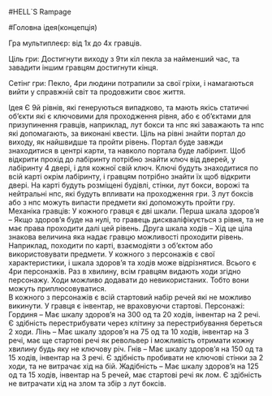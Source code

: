 #HELL`S Rampage

#Головна ідея(концепція)

Гра мультиплеєр: від 1х до 4х гравців. 

Ціль гри: Достигнути виходу з 9ти кіл пекла за найменший час, та завадити іншим гравцям достигнути кінця.

Сетінг гри: Пекло, 4ри людини потрапили за свої гріхи, і намагаються вийти у справжній світ та продовжити своє життя. 


Ідея
Є 9й рівнів, які генеруються випадково, та мають якісь статичні об’єкти які є ключовими для проходження рівня, або є об’єктами для призупинення гравців, наприклад, лут бокси та нпс які заважають та нпс які допомагають, за виконані квести. Ціль на рівні знайти портал до виходу, як найшвидше та пройти рівень. Портал буде завжди знаходитися в центрі карти, та навколо портала буде лабіринт. Щоб відкрити прохід до лабіринту потрібно знайти ключ від дверей, у лабіринту 4 двері, і для кожної свій ключ. Ключі будуть знаходитися по всій карті окрім лабіринту, і гравцям потрібно знайти їх щоб відкрити двері. На карті будуть розміщені будівлі, стінки, лут бокси, ворожі та нейтральні нпс, які будуть впливати на проходження гри. З лут боксів або з нпс можуть випасти предмети які допоможуть пройти гру.
Механіка гравців: У кожного гравця є дві шкали.
Перша шкала здоров’я – Якщо здоров’я буде на нулі, то гравець дискваліфікується з рівня, та не має права проходити далі цей рівень. 
Друга шкала ходів – Хід це ціла знакова величина яка надає гравцю можливості проходити рівень. Наприклад, походити по карті, взаємодіяти з об’єктом або використовувати предмети. 
У кожного з персонажів є свої характеристики, і шкала здоров’я та ходів може відрізнятися. Всього є 4ри персонажів.
Раз в хвилину, всім гравцям видають ходи згідно персонажу. Ходи можливо додавати до невикористаних. Тобто вони можуть приплюсовуватися.  
В кожного з персонажів є всій стартовий набір речей які не можливо викинути. У гравця є інвентар, не враховуючи стартові. 
Персонажі:
Гординя – Має шкалу здоров’я на 300 од та 20 ходів, інвентар на 2 речі. Є здібність перестрибувати через клітину за перестрибування береться 2 ходи.
Лінь – Має шкалу здоров’я на 75 од та 10 ходів, інвентар на 3 речі, має ще стартові речі як револьвер і можливість отримати кожну хвилину будь яку не ключову річ. 
Гнів – Має шкалу здоров’я на 150 од та 15 ходів, інвентар на 3 речі. Є здібність пробивати не ключові стінки за 2 ходи, та не витрачає хід на бій. 
Жадібність – Має шкалу здоров’я на 125 од та 15 ходів, інвентар на 5 речей, має стартові речі як лом. Є здібність не витрачати хід на злом та збір з лут боксів.
 
